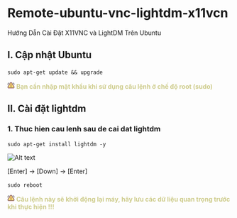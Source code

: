 # Remote-ubuntu-vnc-lightdm-x11vcn
Hướng Dẫn Cài Đặt X11VNC và LightDM Trên Ubuntu

## I. Cập nhật Ubuntu
```
sudo apt-get update && upgrade
```
![Icon](./icon/icon-warning.png) <span style="color: #CECC8C; font-weight: bold;">Bạn cần nhập mật khẩu khi sử dụng câu lệnh ở chế độ root (sudo)</span>

## II. Cài đặt lightdm
### 1. Thuc hien cau lenh sau de cai dat lightdm

```
sudo apt-get install lightdm -y
```

![Alt text](./img/ibus-check.png)

[Enter] &#8594; [Down] &#8594; [Enter]

```
sudo reboot
```
![Icon](./icon/icon-warning.png) <span style="color: #CECC8C; font-weight: bold;">Câu lệnh này sẽ khởi động lại máy, hãy lưu các dữ liệu quan trọng trước khi thực hiện !!!</span>

